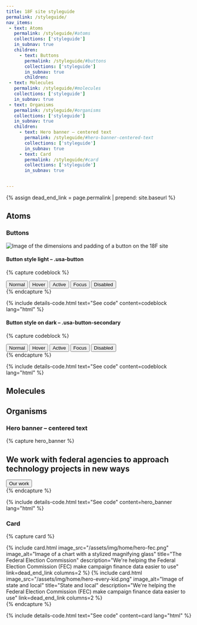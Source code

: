 ```yaml
---
title: 18F site styleguide
permalink: /styleguide/
nav_items:
 - text: Atoms
   permalink: /styleguide/#atoms
   collections: ['styleguide']
   in_subnav: true
   children:
     - text: Buttons
       permalink: /styleguide/#buttons
       collections: ['styleguide']
       in_subnav: true
       children:
 - text: Molecules
   permalink: /styleguide/#molecules
   collections: ['styleguide']
   in_subnav: true
 - text: Organisms
   permalink: /styleguide/#organisms
   collections: ['styleguide']
   in_subnav: true
   children:
     - text: Hero banner – centered text
       permalink: /styleguide/#hero-banner-centered-text
       collections: ['styleguide']
       in_subnav: true
     - text: Card
       permalink: /styleguide/#card
       collections: ['styleguide']
       in_subnav: true


---
```


{% assign dead_end_link = page.permalink | prepend: site.baseurl %}


## Atoms

### Buttons
<section class="usa-grid">
<img src="{{ site.baseurl }}/assets/img/styleguide/button-anatomy.png" class="usa-width-one-third" alt="Image of the dimensions and padding of a button on the 18F site" />
</section>

#### Button style light – .usa-button

{% capture codeblock %}
<section class="usa-grid">
  <button class="usa-button">Normal</button>
  <button class="usa-button-hover">Hover</button>
  <button class="usa-button-active">Active</button>
  <button class="usa-button-focus">Focus</button>
  <button class="usa-button-disabled">Disabled</button>
</section>
{% endcapture %}

{% include details-code.html
   text="See code"
   content=codeblock
   lang="html"
%}

#### Button style on dark – .usa-button-secondary

{% capture codeblock %}
<section class="background-dark usa-grid">
  <button class="usa-button usa-button-secondary">Normal</button>
  <button class="usa-button-hover usa-button-secondary">Hover</button>
  <button class="usa-button-active usa-button-secondary">Active</button>
  <button class="usa-button-focus usa-button-secondary">Focus</button>
  <button class="usa-button-disabled usa-button-secondary">Disabled</button>
</section>
{% endcapture %}

{% include details-code.html
   text="See code"
   content=codeblock
   lang="html"
%}

## Molecules

## Organisms

### Hero banner – centered text
{% capture hero_banner %}
<section class="background-dark usa-section">
  <div class="usa-grid content-focus align-center">
    <h2>We work with federal agencies to approach technology projects in new ways</h2>
    <a href="{{ dead_end_link }}"><button class="usa-button usa-button-big usa-button-secondary">Our work</button></a>
  </div>
</section>
{% endcapture %}

{% include details-code.html
   text="See code"
   content=hero_banner
   lang="html"
%}


### Card

{% capture card %}
<section class="usa-grid usa-section">
  {% include card.html
     image_src="/assets/img/home/hero-fec.png"
     image_alt="Image of a chart with a stylized magnifying glass"
     title="The Federal Election Commission"
     description="We're helping the Federal Election Commission (FEC) make campaign finance data easier to use"
     link=dead_end_link
     columns=2
  %}
  {% include card.html
     image_src="/assets/img/home/hero-every-kid.png"
     image_alt="Image of state and local"
     title="State and local"
     description="We're helping the Federal Election Commission (FEC) make campaign finance data easier to use"
     link=dead_end_link
     columns=2
  %}
</section>
{% endcapture %}

{% include details-code.html
   text="See code"
   content=card
   lang="html"
%}

